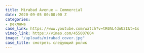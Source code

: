 ```yaml
---
title: Mirabad Avenue — Commercial
date: 2020-09-05 00:00:00 Z
categories:
- реклама
case_link: https://www.youtube.com/watch?v=tR0AL4dnU2I&t=1s
vimeo_link: https://vimeo.com/455007604
image: "/uploads/mirabad_cover.jpg"
case_title: смотреть следующий ролик
---
```


